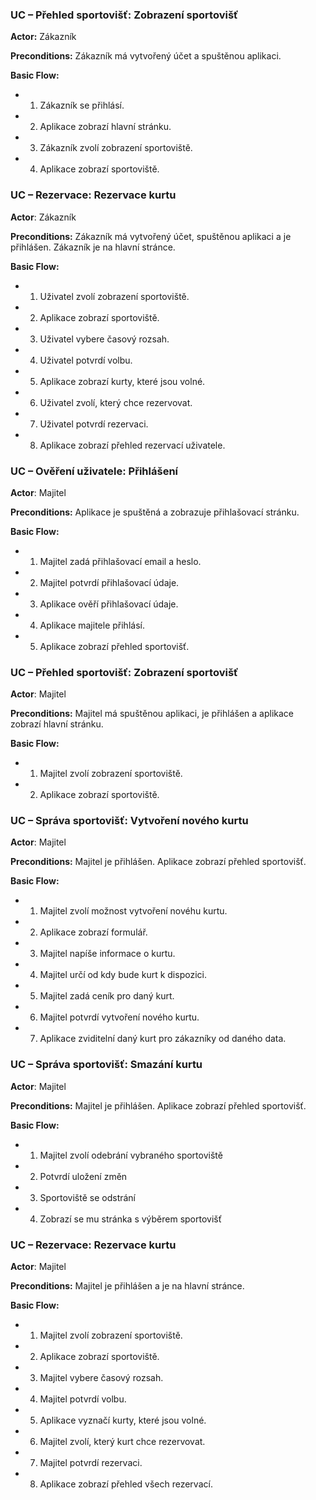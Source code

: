 <h3>UC – Přehled sportovišť:  Zobrazení sportovišť </h3>
<b>Actor:</b> Zákazník

<b>Preconditions:</b>
Zákazník má vytvořený účet a spuštěnou aplikaci.

<b>Basic Flow:</b>
- 1. Zákazník se přihlásí.
- 2. Aplikace zobrazí hlavní stránku.
- 3. Zákazník zvolí zobrazení sportoviště.
- 4. Aplikace zobrazí sportoviště.

<h3>UC – Rezervace:  Rezervace kurtu </h3>
<b>Actor</b>: Zákazník

<b>Preconditions:</b>
Zákazník má vytvořený účet, spuštěnou aplikaci a je přihlášen. Zákazník je na hlavní stránce.

<b>Basic Flow:</b>
- 1. Uživatel zvolí zobrazení sportoviště.
- 2. Aplikace zobrazí sportoviště.
- 3. Uživatel vybere časový rozsah.
- 4. Uživatel potvrdí volbu.
- 5. Aplikace zobrazí kurty, které jsou volné.
- 6. Uživatel zvolí, který chce rezervovat.
- 7. Uživatel potvrdí rezervaci.
- 8. Aplikace zobrazí přehled rezervací uživatele.


<h3>UC – Ověření uživatele: Přihlášení </h3>
<b>Actor</b>: Majitel 

<b>Preconditions:</b>
Aplikace je spuštěná a zobrazuje přihlašovací stránku.

<b>Basic Flow:</b>
- 1. Majitel zadá přihlašovací email a heslo.
- 2. Majitel potvrdí přihlašovací údaje.
- 3. Aplikace ověří přihlašovací údaje.
- 4. Aplikace majitele přihlásí.
- 5. Aplikace zobrazí přehled sportovišť.


<h3>UC – Přehled sportovišť: Zobrazení sportovišť</h3>
<b>Actor</b>: Majitel  

<b>Preconditions:</b>
Majitel má spuštěnou aplikaci, je přihlášen a aplikace zobrazí hlavní stránku.

<b>Basic Flow:</b>
- 1. Majitel zvolí zobrazení sportoviště.
- 2. Aplikace zobrazí sportoviště.


<h3>UC – Správa sportovišť: Vytvoření nového kurtu </h3>
<b>Actor</b>: Majitel  

<b>Preconditions:</b>
Majitel je přihlášen. Aplikace zobrazí přehled sportovišť.

<b>Basic Flow:</b>
- 1. Majitel zvolí možnost vytvoření novéhu kurtu.
- 2. Aplikace zobrazí formulář.
- 3. Majitel napíše informace o kurtu.
- 4. Majitel určí od kdy bude kurt k dispozici.
- 5. Majitel zadá ceník pro daný kurt.
- 6. Majitel potvrdí vytvoření nového kurtu.
- 7. Aplikace zviditelní daný kurt pro zákazníky od daného data.


<h3>UC – Správa sportovišť: Smazání kurtu </h3>
<b>Actor</b>: Majitel  

<b>Preconditions:</b>
Majitel je přihlášen. Aplikace zobrazí přehled sportovišť.

<b>Basic Flow:</b>
- 1.	Majitel zvolí odebrání vybraného sportoviště
- 2.	Potvrdí uložení změn
- 3.  Sportoviště se odstrání
- 4.	Zobrazí se mu stránka s výběrem sportovišť


<h3>UC – Rezervace: Rezervace kurtu  </h3>
<b>Actor</b>: Majitel 

<b>Preconditions:</b>
Majitel je přihlášen a je na hlavní stránce.

<b>Basic Flow:</b>
- 1. Majitel zvolí zobrazení sportoviště.
- 2. Aplikace zobrazí sportoviště.
- 3. Majitel vybere časový rozsah.
- 4. Majitel potvrdí volbu.
- 5. Aplikace vyznačí kurty, které jsou volné.
- 6. Majitel zvolí, který kurt chce rezervovat.
- 7. Majitel potvrdí rezervaci.
- 8. Aplikace zobrazí přehled všech rezervací.

